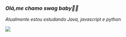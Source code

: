 ### *Olá,me chamo swag baby🐽💎*
*Atualmente estou estudando Java, javascript e python*


<img src = "https://github-readme-stats.vercel.app/api/top-langs/?username=Swag666baby&layout=compact&langs_count=999&theme=aura">

<!--
...
